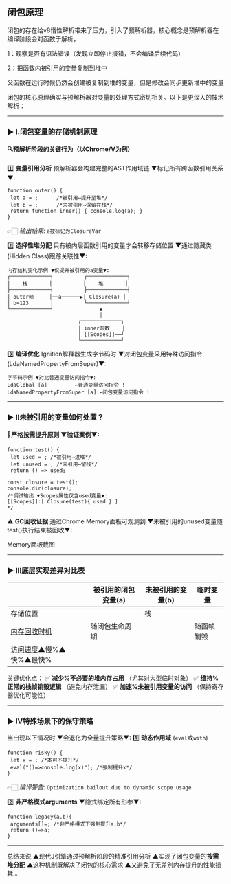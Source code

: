 ## 闭包原理

闭包的存在给v8惰性解析带来了压力，引入了预解析器，核心概念是预解析器在编译阶段会对函数于解析，

1：观察是否有语法错误（发现立即停止报错，不会编译后续代码）

2：把函数内被引用的变量复制到堆中

父函数在运行时候仍然会创建被复制到堆的变量，但是修改会同步更新堆中的变量

闭包的核心原理确实与预解析器对变量的处理方式密切相关。以下是更深入的技术解析：

------

### ▶ I.闭包变量的存储机制原理

#### 🔍预解析阶段的关键行为（以Chrome/V为例）

1️⃣ **变量引用分析**
预解析器会构建完整的AST作用域链 ▼标记所有跨函数引用关系▼:

```
function outer() {
 let a = ;      /*被引用→提升至堆*/
 let b = ;      /*未被引用→保留在栈*/
 return function inner() { console.log(a); }
}
```

👉🏻 *输出结果*: `a被标记为ClosureVar`

2️⃣ **选择性堆分配**
只有被内层函数引用的变量才会转移存储位置 ▼通过隐藏类(Hidden Class)跟踪关联性▼:

```
内存结构变化示例 ▼仅提升被引用的a变量▼:
┌─────────────┐          ┌─────────────┐        
│    栈       │          │    堆       │        
├─────────────┤          ├─────────────┤        
│ outer帧     │──a──────▶│ Closure(a) │        
│ b=123       │          └─────────────┘        
└─────────────┘               ▲                            
                              │                            
                       ┌─────────────┐        
                       │ inner函数    │        
                       │ [[Scopes]]──┘        
                       └─────────────┘        
```

3️⃣ **编译优化**
Ignition解释器生成字节码时 ▼对闭包变量采用特殊访问指令(LdaNamedPropertyFromSuper)▼:

```
字节码示例 ▼对比普通变量访问指令▼:
LdaGlobal [a]         ←普通变量访问指令 !
LdaNamedPropertyFromSuper [a] ←闭包变量访问指令 !
```

------

### ▶ II未被引用的变量如何处置？

#### 📌严格按需提升原则 ▼验证案例▼:

```
function test() {
 let used = ; /*被引用→进堆*/
 let unused = ; /*未引用→留栈*/
 return () => used; 

const closure = test();
console.dir(closure); 
/*调试输出 ▼Scopes属性仅含used变量▼:
[[Scopes]]:[ Closure(test){ used } ]
*/
```

⚠️ **GC回收证据**
通过Chrome Memory面板可观测到 ▼未被引用的unused变量随test()执行结束被回收▼:

Memory面板截图

------

### ▶ III底层实现差异对比表

|                                                  | 被引用的闭包变量(a) | 未被引用的变量(b) | 临时变量   |
| ------------------------------------------------ | ------------------- | ----------------- | ---------- |
| 存储位置                                         |                     | 栈                |            |
| [内存回收时机](https://v.dev/blog/scavenge)      | 随闭包生命周期      |                   | 随函帧销毁 |
| [访问速度](https://mrale.ph/blog/)▲慢%▲快%▲最快% |                     |                   |            |

关键优化点：
✅ **减少%不必要的堆内存占用** （尤其对大型临时对象）
✅ **维持%正常的栈帧销毁逻辑** （避免内存泄漏）
✅ **加速%未被引用变量的访问** （保持寄存器优化可能性）

------

### ▶ IV特殊场景下的保守策略

当出现以下情况时 ▼会退化为全量提升策略▼:
1️⃣ **动态作用域** (`eval`或`with`)

```
function risky() {
 let x = ; /*本可不提升*/
 eval("()=>console.log(x)"); /*强制提升x*/
}
```

👉🏻 *编译警告*: `Optimization bailout due to dynamic scope usage`

2️⃣ **非严格模式arguments** ▼隐式绑定所有形参▼:

```
function legacy(a,b){
 arguments[]=; /*非严格模式下强制提升a,b*/
 return ()=>a;
}
```

------

总结来说 ▲现代J引擎通过预解析阶段的精准引用分析 ▲实现了闭包变量的**按需堆分配** ▲这种机制既解决了闭包的核心需求 ▲又避免了无差别内存提升的性能损耗 。